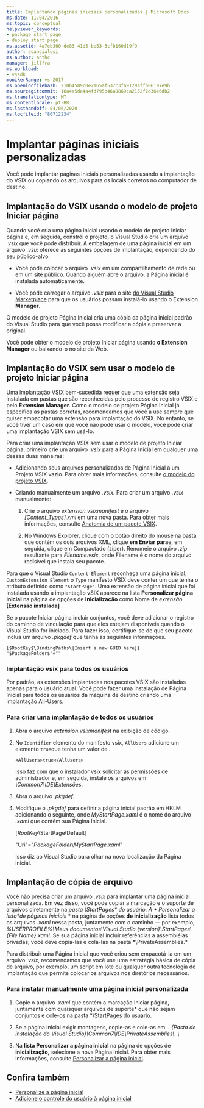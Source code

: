 ```yaml
---
title: Implantando páginas iniciais personalizadas | Microsoft Docs
ms.date: 11/04/2016
ms.topic: conceptual
helpviewer_keywords:
- package start page
- deploy start page
ms.assetid: 4a7eb360-de83-41d5-be53-3cfb160d19f9
author: acangialosi
ms.author: anthc
manager: jillfra
ms.workload:
- vssdk
monikerRange: vs-2017
ms.openlocfilehash: 210b4589c0e2165af537c3fa9129affb06197e9b
ms.sourcegitcommit: 16a4a5da4a4fd795b46a0869ca2152f2d36e6db2
ms.translationtype: MT
ms.contentlocale: pt-BR
ms.lasthandoff: 04/06/2020
ms.locfileid: "80712234"
---
```

# <a name="deploy-custom-start-pages"></a>Implantar páginas iniciais personalizadas

Você pode implantar páginas iniciais personalizadas usando a implantação do VSIX ou copiando os arquivos para os locais corretos no computador de destino.

## <a name="vsix-deployment-by-using-the-start-page-project-template"></a>Implantação do VSIX usando o modelo de projeto Iniciar página

Quando você cria uma página inicial usando o modelo de projeto Iniciar página e, em seguida, constrói o projeto, o Visual Studio cria um arquivo *.vsix* que você pode distribuir. A embalagem de uma página inicial em um arquivo *.vsix* oferece as seguintes opções de implantação, dependendo do seu público-alvo:

- Você pode colocar o arquivo *.vsix* em um compartilhamento de rede ou em um site público. Quando alguém abre o arquivo, a Página inicial é instalada automaticamente.

- Você pode carregar o arquivo *.vsix* para o site [do Visual Studio Marketplace](https://marketplace.visualstudio.com/) para que os usuários possam instalá-lo usando o Extension **Manager**.

O modelo de projeto Página Inicial cria uma cópia da página inicial padrão do Visual Studio para que você possa modificar a cópia e preservar a original.

Você pode obter o modelo de projeto Iniciar página usando **o Extension Manager** ou baixando-o no site da Web.

## <a name="vsix-deployment-without-using-the-start-page-project-template"></a>Implantação do VSIX sem usar o modelo de projeto Iniciar página
 Uma implantação VSIX bem-sucedida requer que uma extensão seja instalada em pastas que são reconhecidas pelo processo de registro VSIX e pelo **Extension Manager**. Como o modelo de projeto Página Inicial já especifica as pastas corretas, recomendamos que você a use sempre que quiser empacotar uma extensão para implantação do VSIX. No entanto, se você tiver um caso em que você não pode usar o modelo, você pode criar uma implantação VSIX sem usá-lo.

 Para criar uma implantação VSIX sem usar o modelo de projeto Iniciar página, primeiro crie um arquivo *.vsix* para a Página Inicial em qualquer uma dessas duas maneiras:

- Adicionando seus arquivos personalizados de Página Inicial a um Projeto VSIX vazio. Para obter mais informações, consulte [o modelo do projeto VSIX](../extensibility/vsix-project-template.md).

- Criando manualmente um arquivo *.vsix.* Para criar um arquivo *.vsix* manualmente:

   1. Crie o arquivo *extension.vsixmanifest* e o arquivo *[Content_Types].xml* em uma nova pasta. Para obter mais informações, consulte [Anatomia de um pacote VSIX](../extensibility/anatomy-of-a-vsix-package.md).

   2. No Windows Explorer, clique com o botão direito do mouse na pasta que contém os dois arquivos XML, clique **em Enviar para**e, em seguida, clique em Compactado (zíper). Renomeie o arquivo *.zip* resultante para *Filename.vsix*, onde Filename é o nome do arquivo redisível que instala seu pacote.

Para que o Visual Studio `Content Element` reconheça uma página inicial, `CustomExtension Element` o `Type` manifesto VSIX deve conter um que tenha o atributo definido como `"StartPage"`. Uma extensão de página inicial que foi instalada usando a implantação vSIX aparece na lista **Personalizar página inicial** na página de opções de **inicialização** como Nome de *extensão* **[Extensão instalada]** .

Se o pacote Iniciar página incluir conjuntos, você deve adicionar o registro do caminho de vinculação para que eles estejam disponíveis quando o Visual Studio for iniciado. Para fazer isso, certifique-se de que seu pacote inclua um arquivo *.pkgdef* que tenha as seguintes informações.

```
[$RootKey$\BindingPaths\{Insert a new GUID here}]
"$PackageFolder$"=""
```

### <a name="vsix-deployment-for-all-users"></a>Implantação vsix para todos os usuários
 Por padrão, as extensões implantadas nos pacotes VSIX são instaladas apenas para o usuário atual. Você pode fazer uma instalação de Página Inicial para todos os usuários da máquina de destino criando uma implantação All-Users.

### <a name="to-create-an-all-users-deployment"></a>Para criar uma implantação de todos os usuários

1. Abra o arquivo *extension.vsixmanifest* na exibição de código.

2. No `Identifier` elemento do manifesto vsix, `AllUsers` adicione um elemento `true`que tenha um valor de .

    ```
    <AllUsers>true</AllUsers>
    ```

     Isso faz com que o instalador vsix solicitar ás permissões de administrador e, em seguida, instale os arquivos em *\Common7\IDE\Extensões*.

3. Abra o arquivo *.pkgdef.*

4. Modifique o *.pkgdef* para definir a página inicial padrão em HKLM adicionando o seguinte, onde *MyStartPage.xaml* é o nome do arquivo *.xaml* que contém sua Página Inicial.

     [$RootKey$\StartPage\Default]

     "Uri"="$PackageFolder$\\*MyStartPage.xaml*"

     Isso diz ao Visual Studio para olhar na nova localização da Página inicial.

## <a name="file-copy-deployment"></a>Implantação de cópia de arquivo
 Você não precisa criar um arquivo *.vsix* para implantar uma página inicial personalizada. Em vez disso, você pode copiar a marcação e o suporte de arquivos diretamente na <em>pasta \StartPages\* do usuário. A * Personalizar a lista*de páginas iniciais</em> * na página de opções **de inicialização** lista todos os arquivos *.xaml* nessa pasta, juntamente com o caminho — por exemplo, *%USERPROFILE%\Meus documentos\Visual Studio {version}\StartPages\\{File Name}.xaml*. Se sua página inicial incluir referências a assembléias privadas, você deve copiá-las e colá-las na pasta *\PrivateAssemblies.\*

 Para distribuir uma Página inicial que você criou sem empacotá-la em um arquivo *.vsix,* recomendamos que você use uma estratégia básica de cópia de arquivo, por exemplo, um script em lote ou qualquer outra tecnologia de implantação que permite colocar os arquivos nos diretórios necessários.

### <a name="to-manually-install-a-custom-start-page"></a>Para instalar manualmente uma página inicial personalizada

1. Copie o arquivo *.xaml* que contém a marcação Iniciar página, juntamente com quaisquer arquivos de suporte\* que não sejam conjuntos e cole-os na pasta *\StartPages do usuário.

2. Se a página inicial exigir montagens, copie-as e cole-as em *.. {Pasta de instalação do Visual Studio}\Common7\IDE\PrivateAssemblies\\. \\*

3. Na **lista Personalizar a página inicial** na página de opções de **inicialização,** selecione a nova Página inicial. Para obter mais informações, consulte [Personalizar a página inicial](../ide/customizing-the-start-page-for-visual-studio.md).

## <a name="see-also"></a>Confira também

- [Personalize a página inicial](../ide/customizing-the-start-page-for-visual-studio.md)
- [Adicione o controle do usuário à página inicial](../extensibility/adding-user-control-to-the-start-page.md)
